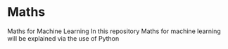 # Maths
Maths for Machine Learning
In this repository Maths for machine learning will be explained via the use of Python
